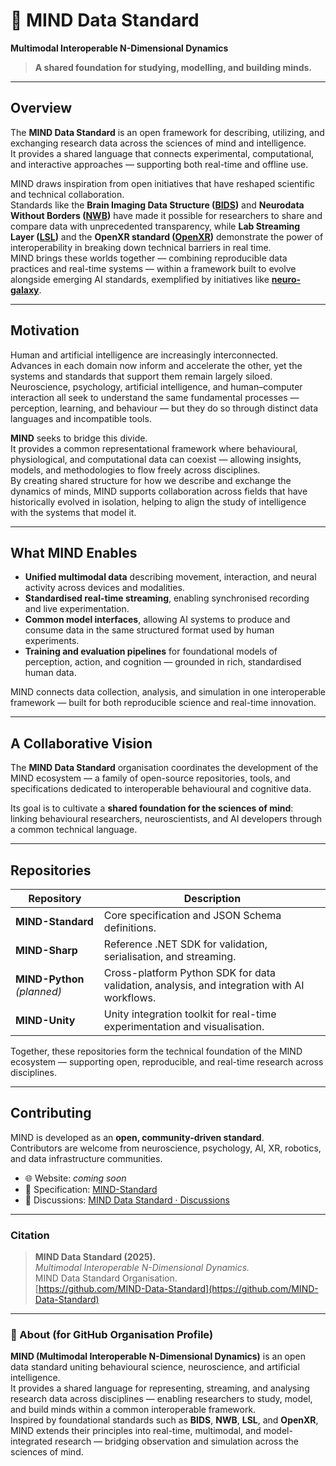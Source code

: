 # 🧠 MIND Data Standard  
**Multimodal Interoperable N-Dimensional Dynamics**  
> **A shared foundation for studying, modelling, and building minds.**

---

## Overview

The **MIND Data Standard** is an open framework for describing, utilizing, and exchanging research data across the sciences of mind and intelligence.  
It provides a shared language that connects experimental, computational, and interactive approaches — supporting both real-time and offline use.

MIND draws inspiration from open initiatives that have reshaped scientific and technical collaboration.  
Standards like the **Brain Imaging Data Structure ([BIDS](https://bids.neuroimaging.io/))** and **Neurodata Without Borders ([NWB](https://www.nwb.org/))** have made it possible for researchers to share and compare data with unprecedented transparency, while **Lab Streaming Layer ([LSL](https://github.com/sccn/labstreaminglayer))** and the **OpenXR standard ([OpenXR](https://www.khronos.org/openxr/))** demonstrate the power of interoperability in breaking down technical barriers in real time.  
MIND brings these worlds together — combining reproducible data practices and real-time systems — within a framework built to evolve alongside emerging AI standards, exemplified by initiatives like [**neuro-galaxy**](https://github.com/neuro-galaxy).

---

## Motivation

Human and artificial intelligence are increasingly interconnected.  
Advances in each domain now inform and accelerate the other, yet the systems and standards that support them remain largely siloed.  
Neuroscience, psychology, artificial intelligence, and human–computer interaction all seek to understand the same fundamental processes — perception, learning, and behaviour — but they do so through distinct data languages and incompatible tools.

**MIND** seeks to bridge this divide.  
It provides a common representational framework where behavioural, physiological, and computational data can coexist — allowing insights, models, and methodologies to flow freely across disciplines.  
By creating shared structure for how we describe and exchange the dynamics of minds, MIND supports collaboration across fields that have historically evolved in isolation, helping to align the study of intelligence with the systems that model it.

---

## What MIND Enables

- **Unified multimodal data** describing movement, interaction, and neural activity across devices and modalities.  
- **Standardised real-time streaming**, enabling synchronised recording and live experimentation.  
- **Common model interfaces**, allowing AI systems to produce and consume data in the same structured format used by human experiments.  
- **Training and evaluation pipelines** for foundational models of perception, action, and cognition — grounded in rich, standardised human data.  

MIND connects data collection, analysis, and simulation in one interoperable framework — built for both reproducible science and real-time innovation.

---

## A Collaborative Vision

The **MIND Data Standard** organisation coordinates the development of the MIND ecosystem — a family of open-source repositories, tools, and specifications dedicated to interoperable behavioural and cognitive data.

Its goal is to cultivate a **shared foundation for the sciences of mind**:  
linking behavioural researchers, neuroscientists, and AI developers through a common technical language.

---

## Repositories

| Repository | Description |
|-------------|-------------|
| **MIND-Standard** | Core specification and JSON Schema definitions. |
| **MIND-Sharp** | Reference .NET SDK for validation, serialisation, and streaming. |
| **MIND-Python** *(planned)* | Cross-platform Python SDK for data validation, analysis, and integration with AI workflows. |
| **MIND-Unity** | Unity integration toolkit for real-time experimentation and visualisation. |

Together, these repositories form the technical foundation of the MIND ecosystem — supporting open, reproducible, and real-time research across disciplines.

---

## Contributing

MIND is developed as an **open, community-driven standard**.  
Contributors are welcome from neuroscience, psychology, AI, XR, robotics, and data infrastructure communities.

- 🌐 Website: *coming soon*  
- 📘 Specification: [MIND-Standard](https://github.com/MIND-Data-Standard/MIND-Standard)  
- 💬 Discussions: [MIND Data Standard · Discussions](https://github.com/orgs/MIND-Data-Standard/discussions)

---

### Citation

> **MIND Data Standard (2025).**  
> *Multimodal Interoperable N-Dimensional Dynamics.*  
> MIND Data Standard Organisation.  
> [https://github.com/MIND-Data-Standard](https://github.com/MIND-Data-Standard)

---

### 🧭 About (for GitHub Organisation Profile)

**MIND (Multimodal Interoperable N-Dimensional Dynamics)** is an open data standard uniting behavioural science, neuroscience, and artificial intelligence.  
It provides a shared language for representing, streaming, and analysing research data across disciplines — enabling researchers to study, model, and build minds within a common interoperable framework.  
Inspired by foundational standards such as **BIDS**, **NWB**, **LSL**, and **OpenXR**, MIND extends their principles into real-time, multimodal, and model-integrated research — bridging observation and simulation across the sciences of mind.
